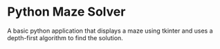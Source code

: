 # Python Maze Solver

A basic python application that displays a maze using tkinter and uses a depth-first algorithm to find the solution.
